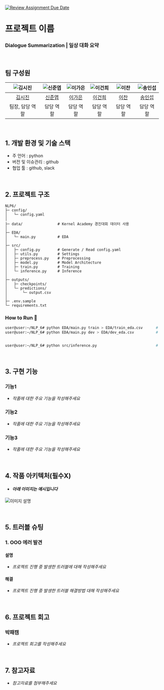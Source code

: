 [![Review Assignment Due Date](https://classroom.github.com/assets/deadline-readme-button-22041afd0340ce965d47ae6ef1cefeee28c7c493a6346c4f15d667ab976d596c.svg)](https://classroom.github.com/a/HS6nBbT4)
# 프로젝트 이름
### Dialogue Summarization | 일상 대화 요약

<br>

## 팀 구성원

| ![김시진](https://avatars.githubusercontent.com/u/46598332?v=4) | ![신준엽](https://avatars.githubusercontent.com/u/180160571?v=4) | ![이가은](https://avatars.githubusercontent.com/u/217889143?v=4) | ![이건희](https://avatars.githubusercontent.com/u/213379929?v=4) | ![이찬](https://avatars.githubusercontent.com/u/100181857?v=4) | ![송인섭](https://avatars.githubusercontent.com/u/22423127?v=4) |
| :--------------------------------------------------------------: | :--------------------------------------------------------------: | :--------------------------------------------------------------: | :--------------------------------------------------------------: | :--------------------------------------------------------------: | :--------------------------------------------------------------: |
|            [김시진](https://github.com/kimsijin33)             |            [신준엽](https://github.com/Shin-junyeob)             |            [이가은](https://github.com/kkaeunii)             |            [이건희](https://github.com/GH-Lee33)             |            [이찬](https://github.com/SKKULEE)             |            [송인섭](https://github.com/SongInseob)             |
|                            팀장, 담당 역할                             |                            담당 역할                             |                            담당 역할                             |                            담당 역할                             |                            담당 역할                             |                            담당 역할                             |

<br>

## 1. 개발 환경 및 기술 스택
- 주 언어 : python
- 버전 및 이슈관리 : github
- 협업 툴 : github, slack

<br>

## 2. 프로젝트 구조
```
NLP6/
├─ config/
│   └─ config.yaml
│
├─ data/                # Kernel Academy 경진대회 데이터 사용
│
├─ EDA/
│   └─ main.py          # EDA
│
├─ src/
│   ├─ config.py        # Generate / Read config.yaml 
│   ├─ utils.py         # Settings
│   ├─ preprocess.py    # Preprocessing
│   ├─ model.py         # Model Architecture
│   ├─ train.py         # Training
│   └─ inference.py     # Inference
│
├─ outputs/
│   ├─ checkpoints/
│   └─ predictions/
│       └─ output.csv
│
├─ .env.sample
└─ requirements.txt

```

### How to Run 🚀
```bash
user@user:~/NLP_6# python EDA/main.py train > EDA/train_eda.csv      # train.csv 파일 EDA 및 저장
user@user:~/NLP_6# python EDA/main.py dev > EDA/dev_eda.csv          # dev.csv 파일 EDA 및 저장


user@user:~/NLP_6# python src/inference.py                           # 모델 학습 및 추론
```


<br>

## 3. 구현 기능
### 기능1
- _작품에 대한 주요 기능을 작성해주세요_
### 기능2
- _작품에 대한 주요 기능을 작성해주세요_
### 기능3
- _작품에 대한 주요 기능을 작성해주세요_

<br>

## 4. 작품 아키텍처(필수X)
- #### _아래 이미지는 예시입니다_
![이미지 설명](https://www.cadgraphics.co.kr/UPLOAD/editor/2024/07/04//2024726410gH04SyxMo3_editor_image.png)

<br>

## 5. 트러블 슈팅
### 1. OOO 에러 발견

#### 설명
- _프로젝트 진행 중 발생한 트러블에 대해 작성해주세요_

#### 해결
- _프로젝트 진행 중 발생한 트러블 해결방법 대해 작성해주세요_

<br>

## 6. 프로젝트 회고
### 박패캠
- _프로젝트 회고를 작성해주세요_

<br>

## 7. 참고자료
- _참고자료를 첨부해주세요_
